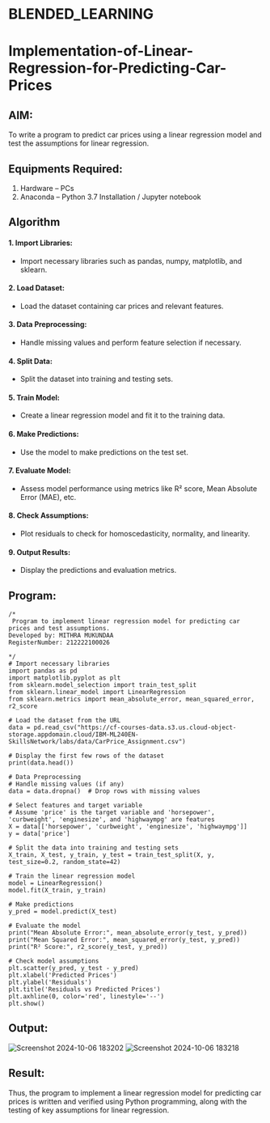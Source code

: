 # BLENDED_LEARNING
# Implementation-of-Linear-Regression-for-Predicting-Car-Prices
## AIM:
To write a program to predict car prices using a linear regression model and test the assumptions for linear regression.

## Equipments Required:
1. Hardware – PCs
2. Anaconda – Python 3.7 Installation / Jupyter notebook

## Algorithm
#### 1. Import Libraries: 
* Import necessary libraries such as pandas, numpy, matplotlib, and sklearn.
#### 2. Load Dataset: 
* Load the dataset containing car prices and relevant features.
#### 3. Data Preprocessing: 
* Handle missing values and perform feature selection if necessary.
#### 4. Split Data: 
* Split the dataset into training and testing sets.
#### 5. Train Model: 
* Create a linear regression model and fit it to the training data.
#### 6. Make Predictions: 
* Use the model to make predictions on the test set.
#### 7. Evaluate Model: 
* Assess model performance using metrics like R² score, Mean Absolute Error (MAE), etc.
#### 8. Check Assumptions: 
* Plot residuals to check for homoscedasticity, normality, and linearity.
#### 9. Output Results: 
* Display the predictions and evaluation metrics.

## Program:
```
/*
 Program to implement linear regression model for predicting car prices and test assumptions.
Developed by: MITHRA MUKUNDAA
RegisterNumber: 212222100026
 
*/
# Import necessary libraries
import pandas as pd
import matplotlib.pyplot as plt
from sklearn.model_selection import train_test_split
from sklearn.linear_model import LinearRegression
from sklearn.metrics import mean_absolute_error, mean_squared_error, r2_score

# Load the dataset from the URL
data = pd.read_csv("https://cf-courses-data.s3.us.cloud-object-storage.appdomain.cloud/IBM-ML240EN-SkillsNetwork/labs/data/CarPrice_Assignment.csv")

# Display the first few rows of the dataset
print(data.head())

# Data Preprocessing
# Handle missing values (if any)
data = data.dropna()  # Drop rows with missing values

# Select features and target variable
# Assume 'price' is the target variable and 'horsepower', 'curbweight', 'enginesize', and 'highwaympg' are features
X = data[['horsepower', 'curbweight', 'enginesize', 'highwaympg']]
y = data['price']

# Split the data into training and testing sets
X_train, X_test, y_train, y_test = train_test_split(X, y, test_size=0.2, random_state=42)

# Train the linear regression model
model = LinearRegression()
model.fit(X_train, y_train)

# Make predictions
y_pred = model.predict(X_test)

# Evaluate the model
print("Mean Absolute Error:", mean_absolute_error(y_test, y_pred))
print("Mean Squared Error:", mean_squared_error(y_test, y_pred))
print("R² Score:", r2_score(y_test, y_pred))

# Check model assumptions
plt.scatter(y_pred, y_test - y_pred)
plt.xlabel('Predicted Prices')
plt.ylabel('Residuals')
plt.title('Residuals vs Predicted Prices')
plt.axhline(0, color='red', linestyle='--')
plt.show()
```

## Output:
![Screenshot 2024-10-06 183202](https://github.com/user-attachments/assets/cc56d6ca-2318-485c-8de6-6a1537b9a4e1)
![Screenshot 2024-10-06 183218](https://github.com/user-attachments/assets/90a74d13-ffb5-4f66-a244-cf15e788836d)


## Result:
Thus, the program to implement a linear regression model for predicting car prices is written and verified using Python programming, along with the testing of key assumptions for linear regression.
